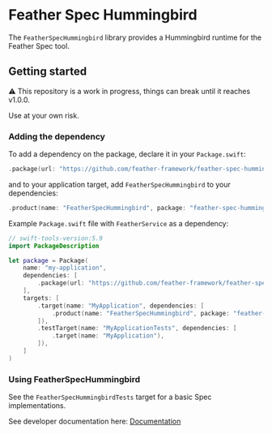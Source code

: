 # Feather Spec Hummingbird

The `FeatherSpecHummingbird` library provides a Hummingbird runtime for the Feather Spec tool.

## Getting started

⚠️ This repository is a work in progress, things can break until it reaches v1.0.0. 

Use at your own risk.

### Adding the dependency

To add a dependency on the package, declare it in your `Package.swift`:

```swift
.package(url: "https://github.com/feather-framework/feather-spec-hummingbird", .upToNextMinor(from: "0.5.1")),
```

and to your application target, add `FeatherSpecHummingbird` to your dependencies:

```swift
.product(name: "FeatherSpecHummingbird", package: "feather-spec-hummingbird")
```

Example `Package.swift` file with `FeatherService` as a dependency:

```swift
// swift-tools-version:5.9
import PackageDescription

let package = Package(
    name: "my-application",
    dependencies: [
        .package(url: "https://github.com/feather-framework/feather-spec-hummingbird", .upToNextMinor(from: "0.5.1")),
    ],
    targets: [
        .target(name: "MyApplication", dependencies: [
            .product(name: "FeatherSpecHummingbird", package: "feather-spec-hummingbird")
        ]),
        .testTarget(name: "MyApplicationTests", dependencies: [
            .target(name: "MyApplication"),
        ]),
    ]
)
```

###  Using FeatherSpecHummingbird

See the `FeatherSpecHummingbirdTests` target for a basic Spec implementations.

See developer documentation here:
[Documentation](https://feather-framework.github.io/feather-spec-hummingbird/documentation/featherspechummingbird)
